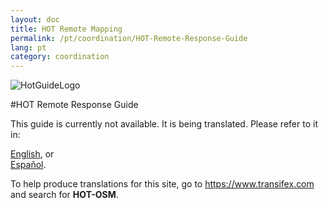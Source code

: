 ```yaml
---
layout: doc
title: HOT Remote Mapping  
permalink: /pt/coordination/HOT-Remote-Response-Guide 
lang: pt
category: coordination
---
```

![HotGuideLogo](http://hot.openstreetmap.org/sites/default/themes/hot/logo.png)

#HOT Remote Response Guide  


This guide is currently not available. It is being translated. Please refer to it in:  

[English](/en/coordination/HOT-Remote-Response-Guide), or  
[Español](/es/coordination/HOT-Remote-Response-Guide).  

To help produce translations for this site, go to <https://www.transifex.com> and search for **HOT-OSM**.  
